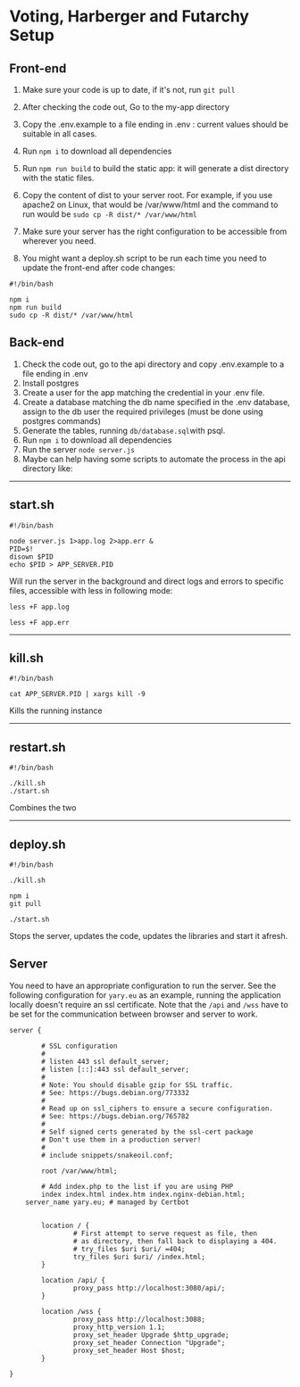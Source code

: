 # Voting, Harberger and Futarchy Setup

## Front-end
1.  Make sure your code is up to date, if it's not, run `git pull`
2. After checking the code out, Go to the my-app directory
3. Copy the .env.example to a file ending in .env : current values should be suitable in all cases.

4. Run `npm i` to download all dependencies
5. Run `npm run build` to build the static app: it will generate a dist directory with the static files.
6. Copy the content of dist to your server root. For example, if you use apache2 on Linux, that would be /var/www/html and the command to run would be
`sudo cp -R dist/* /var/www/html`
7. Make sure your server has the right configuration to be accessible from wherever you need.
8. You might want a deploy.sh script to be run each time you need to update the front-end after code changes:

```
#!/bin/bash

npm i
npm run build
sudo cp -R dist/* /var/www/html
```

## Back-end

1. Check the code out, go to the api directory and copy .env.example to a file ending in .env 
2. Install postgres
3. Create a user for the app matching the credential in your .env file.
4. Create a database matching the db name specified in the .env database, assign to the db user the required privileges (must be done using postgres commands)
5. Generate the tables, running `db/database.sql`with psql.
6. Run `npm i` to download all dependencies
7. Run the server `node server.js`
8. Maybe can help having some scripts to automate the process in the api directory like:

---
## start.sh
```
#!/bin/bash

node server.js 1>app.log 2>app.err &
PID=$!
disown $PID
echo $PID > APP_SERVER.PID
```

Will run the server in the background and direct logs and errors to specific files, accessible with less in following mode:

`less +F app.log`

`less +F app.err`

---
## kill.sh
```
#!/bin/bash

cat APP_SERVER.PID | xargs kill -9
```
Kills the running instance

---
## restart.sh
```
#!/bin/bash

./kill.sh
./start.sh
```

Combines the two

---
## deploy.sh
```
#!/bin/bash

./kill.sh

npm i
git pull

./start.sh
```

Stops the server, updates the code, updates the libraries and start it afresh.

## Server

You need to have an appropriate configuration to run the server. See the following configuration for `yary.eu` as an example, running the application locally doesn't require an ssl certificate.
Note that the `/api` and `/wss` have to be set for the communication between browser and server to work.

```
server {

        # SSL configuration
        #
        # listen 443 ssl default_server;
        # listen [::]:443 ssl default_server;
        #
        # Note: You should disable gzip for SSL traffic.
        # See: https://bugs.debian.org/773332
        #
        # Read up on ssl_ciphers to ensure a secure configuration.
        # See: https://bugs.debian.org/765782
        #
        # Self signed certs generated by the ssl-cert package
        # Don't use them in a production server!
        #
        # include snippets/snakeoil.conf;

        root /var/www/html;

        # Add index.php to the list if you are using PHP
        index index.html index.htm index.nginx-debian.html;
    server_name yary.eu; # managed by Certbot


        location / {
                # First attempt to serve request as file, then
                # as directory, then fall back to displaying a 404.
                # try_files $uri $uri/ =404;
                try_files $uri $uri/ /index.html;
        }

        location /api/ {
                proxy_pass http://localhost:3080/api/;
        }

        location /wss {
                proxy_pass http://localhost:3088;
                proxy_http_version 1.1;
                proxy_set_header Upgrade $http_upgrade;
                proxy_set_header Connection "Upgrade";
                proxy_set_header Host $host;
        }

}

```
